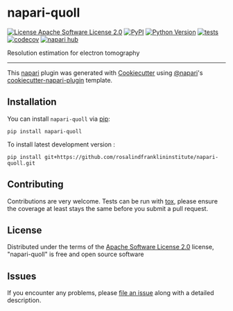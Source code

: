 # napari-quoll

[![License Apache Software License 2.0](https://img.shields.io/pypi/l/napari-quoll.svg?color=green)](https://github.com/rosalindfranklininstitute/napari-quoll/raw/main/LICENSE)
[![PyPI](https://img.shields.io/pypi/v/napari-quoll.svg?color=green)](https://pypi.org/project/napari-quoll)
[![Python Version](https://img.shields.io/pypi/pyversions/napari-quoll.svg?color=green)](https://python.org)
[![tests](https://github.com/rosalindfranklininstitute/napari-quoll/workflows/tests/badge.svg)](https://github.com/rosalindfranklininstitute/napari-quoll/actions)
[![codecov](https://codecov.io/gh/rosalindfranklininstitute/napari-quoll/branch/main/graph/badge.svg)](https://codecov.io/gh/rosalindfranklininstitute/napari-quoll)
[![napari hub](https://img.shields.io/endpoint?url=https://api.napari-hub.org/shields/napari-quoll)](https://napari-hub.org/plugins/napari-quoll)

Resolution estimation for electron tomography

----------------------------------

This [napari] plugin was generated with [Cookiecutter] using [@napari]'s [cookiecutter-napari-plugin] template.

<!--
Don't miss the full getting started guide to set up your new package:
https://github.com/napari/cookiecutter-napari-plugin#getting-started

and review the napari docs for plugin developers:
https://napari.org/stable/plugins/index.html
-->

## Installation

You can install `napari-quoll` via [pip]:

    pip install napari-quoll



To install latest development version :

    pip install git+https://github.com/rosalindfranklininstitute/napari-quoll.git


## Contributing

Contributions are very welcome. Tests can be run with [tox], please ensure
the coverage at least stays the same before you submit a pull request.

## License

Distributed under the terms of the [Apache Software License 2.0] license,
"napari-quoll" is free and open source software

## Issues

If you encounter any problems, please [file an issue] along with a detailed description.

[napari]: https://github.com/napari/napari
[Cookiecutter]: https://github.com/audreyr/cookiecutter
[@napari]: https://github.com/napari
[MIT]: http://opensource.org/licenses/MIT
[BSD-3]: http://opensource.org/licenses/BSD-3-Clause
[GNU GPL v3.0]: http://www.gnu.org/licenses/gpl-3.0.txt
[GNU LGPL v3.0]: http://www.gnu.org/licenses/lgpl-3.0.txt
[Apache Software License 2.0]: http://www.apache.org/licenses/LICENSE-2.0
[Mozilla Public License 2.0]: https://www.mozilla.org/media/MPL/2.0/index.txt
[cookiecutter-napari-plugin]: https://github.com/napari/cookiecutter-napari-plugin

[file an issue]: https://github.com/rosalindfranklininstitute/napari-quoll/issues

[napari]: https://github.com/napari/napari
[tox]: https://tox.readthedocs.io/en/latest/
[pip]: https://pypi.org/project/pip/
[PyPI]: https://pypi.org/
